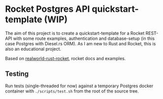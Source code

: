 # Rocket Postgres API quickstart-template (WIP)

The aim of this project is to create a quickstart-template for a Rocket REST-API with some route examples, authentication and database-setup (in this case Postgres with Diesel.rs ORM). As I am new to Rust and Rocket, this is also an educational project.

Based on [realworld-rust-rocket](https://github.com/TatriX/realworld-rust-rocket), rocket docs and examples.

## Testing

Run tests (single-threaded for now) against a temporary Postgres docker container with `./scripts/test.sh` from the root of the source tree.


